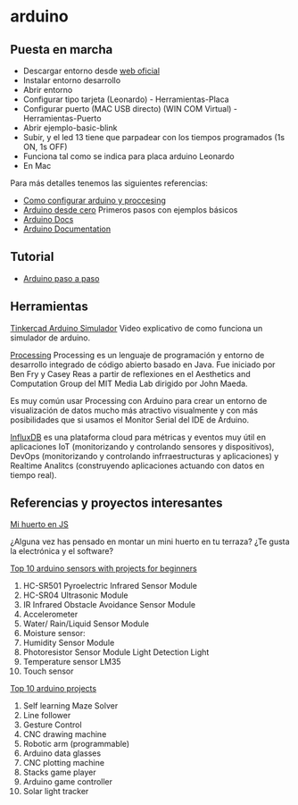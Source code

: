 # arduino

## Puesta en marcha

* Descargar entorno desde [web oficial](https://www.arduino.cc/)
* Instalar entorno desarrollo
* Abrir entorno
* Configurar tipo tarjeta (Leonardo) - Herramientas-Placa
* Configurar puerto (MAC USB directo) (WIN COM Virtual) - Herramientas-Puerto
* Abrir ejemplo-basic-blink
* Subir, y el led 13 tiene que parpadear con los tiempos programados (1s ON, 1s OFF)
* Funciona tal como se indica para placa arduino Leonardo
* En Mac 

Para más detalles tenemos las siguientes referencias:
* [Como configurar arduino y proccesing](https://www.youtube.com/watch?v=60OrStrrpMk)
* [Arduino desde cero](https://www.youtube.com/watch?v=3BnS59Kg9DE) Primeros pasos con ejemplos básicos
* [Arduino Docs](https://blog.arduino.cc/2021/05/17/arduino-docs-has-all-the-info-you-ever-need-about-arduino-boards/)
* [Arduino Documentation](https://docs.arduino.cc/)

## Tutorial
* [Arduino paso a paso](https://arduinopasoapaso.wordpress.com/)

## Herramientas

[Tinkercad Arduino Simulador](https://www.youtube.com/watch?v=j7KYwDUHn_w) Video explicativo de como funciona un simulador de arduino.

[Processing](https://processing.org/) Processing es un lenguaje de programación y entorno de desarrollo integrado de código abierto basado en Java. Fue iniciado por Ben Fry y Casey Reas a partir de reflexiones en el Aesthetics and Computation Group del MIT Media Lab dirigido por John Maeda.

Es muy común usar Processing con Arduino para crear un entorno de visualización  de datos mucho más atractivo visualmente y con más posibilidades que si usamos el Monitor Serial del IDE de Arduino.

[InfluxDB](https://www.influxdata.com/) es una plataforma cloud para métricas y eventos muy útil en aplicaciones IoT (monitorizando y controlando sensores y dispositivos), DevOps (monitorizando y controlando infrraestructuras y aplicaciones) y Realtime Analitcs (construyendo aplicaciones actuando con datos en tiempo real).

## Referencias y proyectos interesantes

[Mi huerto en JS](https://www.youtube.com/watch?v=0ZxcSi_JHOY&feature=em-subs_digest-vrecs)

¿Alguna vez has pensado en montar un mini huerto en tu terraza? ¿Te gusta la electrónica y el software?

[Top 10 arduino sensors with projects for beginners](https://www.youtube.com/watch?v=cAKnTSJb-SE&feature=em-subs_digest-vrecs)
01. HC-SR501 Pyroelectric Infrared Sensor Module
02. HC-SR04 Ultrasonic Module
03. IR Infrared Obstacle Avoidance Sensor Module
04. Accelerometer
05. Water/ Rain/Liquid Sensor Module
06. Moisture sensor:
07. Humidity Sensor Module
08. Photoresistor Sensor Module Light Detection Light
09. Temperature sensor LM35
10. Touch sensor

[Top 10 arduino projects](https://www.youtube.com/watch?v=0XTcJ5-0u00&feature=em-subs_digest-vrecs)
01. Self learning Maze Solver
02. Line follower
03. Gesture Control
04. CNC drawing machine
05. Robotic arm (programmable)
06. Arduino data glasses
07. CNC plotting machine
08. Stacks game player
09. Arduino game controller
10. Solar light tracker
